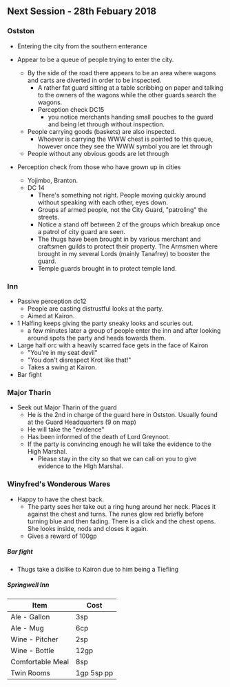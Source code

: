## Next Session - 28th Febuary 2018
 
### Ostston
 
* Entering the city from the southern enterance
* Appear to be a queue of people trying to enter the city.
  * By the side of the road there appears to be an area where wagons and carts are diverted in order to be inspected.
    * A rather fat guard sitting at a table scribbing on paper and talking to the owners of the wagons while the other guards search the wagons.
    * Perception check DC15 
      * you notice merchants handing small pouches to the guard and being let through without inspection.
  * People carrying goods (baskets) are also inspected.
    * Whoever is carrying the WWW chest is pointed to this queue, however once they see the WWW symbol you are let through
  * People without any obvious goods are let through
    
* Perception check from those who have grown up in cities
  * Yojimbo, Branton.
  * DC 14
    * There's something not right. People moving quickly around without speaking with each other, eyes down. 
    * Groups af armed people, not the City Guard, "patroling" the streets.
    * Notice a stand off between 2 of the groups which breakup once a patrol of city guard are seen.
    * The thugs have been brought in by various merchant and craftsmen guilds to protect their property. The Armsmen where brought in my several Lords (mainly Tanafrey) to booster the guard. 
    * Temple guards brought in to protect temple land.

### Inn
* Passive perception dc12
  * People are casting distrustful looks at the party. 
  * Aimed at Kairon.
* 1 Halfing keeps giving the party sneaky looks and scuries out.
  * a few minutes later a group of people enter the inn and after looking around spots the party and heads towards them.
* Large half orc with a heavily scarred face gets in the face of Kairon
  * "You're in my seat devil"
  * "You don't disrespect Krot like that!"
  * Takes a swing at Kairon.
* Bar fight  

### Major Tharin
* Seek out Major Tharin of the guard
  * He is the 2nd in charge of the guard here in Ostston. Usually found at the Guard Headquarters (9 on map)
  * He will take the "evidence"
  * Has been informed of the death of Lord Greynoot.
  * If the party is convincing enough he will take the evidence to the High Marshal.
    * Please stay in the city so that we can call on you to give evidence to the HIgh Marshal.
    
### Winyfred's Wonderous Wares
* Happy to have the chest back.
  * The party sees her take out a ring hung around her neck. Places it against the chest and turns. The runes glow red briefly before turning blue and then fading. There is a click and the chest opens. She looks inside, nods and closes it again.  
  * Gives a reward of 100gp



##### Bar fight

* Thugs take a dislike to Kairon due to him being a Tiefling

##### Springwell Inn
|Item|Cost|
|----|----|
|Ale - Gallon|3sp|
|Ale - Mug |6cp|
|Wine - Pitcher| 2sp|
|Wine - Bottle | 12gp|
|Comfortable Meal| 8sp|
|Twin Rooms | 1gp 5sp pp |



